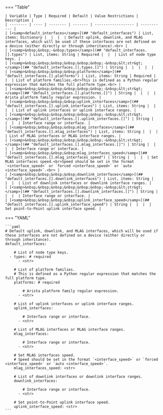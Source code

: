 <!--
  ~ Copyright (c) 2025 Arista Networks, Inc.
  ~ Use of this source code is governed by the Apache License 2.0
  ~ that can be found in the LICENSE file.
  -->
=== "Table"

    | Variable | Type | Required | Default | Value Restrictions | Description |
    | -------- | ---- | -------- | ------- | ------------------ | ----------- |
    | [<samp>default_interfaces</samp>](## "default_interfaces") | List, items: Dictionary |  |  |  | Default uplink, downlink, and MLAG interfaces, which will be used if these interfaces are not defined on a device (either directly or through inheritance).<br> |
    | [<samp>&nbsp;&nbsp;-&nbsp;types</samp>](## "default_interfaces.[].types") | List, items: String | Required |  |  | List of node type keys. |
    | [<samp>&nbsp;&nbsp;&nbsp;&nbsp;&nbsp;&nbsp;-&nbsp;&lt;str&gt;</samp>](## "default_interfaces.[].types.[]") | String |  |  |  |  |
    | [<samp>&nbsp;&nbsp;&nbsp;&nbsp;platforms</samp>](## "default_interfaces.[].platforms") | List, items: String | Required |  |  | List of platform families.<br>This is defined as a Python regular expression that matches the full platform type.<br> |
    | [<samp>&nbsp;&nbsp;&nbsp;&nbsp;&nbsp;&nbsp;-&nbsp;&lt;str&gt;</samp>](## "default_interfaces.[].platforms.[]") | String |  |  |  | Arista platform family regular expression. |
    | [<samp>&nbsp;&nbsp;&nbsp;&nbsp;uplink_interfaces</samp>](## "default_interfaces.[].uplink_interfaces") | List, items: String |  |  |  | List of uplink interfaces or uplink interface ranges. |
    | [<samp>&nbsp;&nbsp;&nbsp;&nbsp;&nbsp;&nbsp;-&nbsp;&lt;str&gt;</samp>](## "default_interfaces.[].uplink_interfaces.[]") | String |  |  |  | Interface range or interface. |
    | [<samp>&nbsp;&nbsp;&nbsp;&nbsp;mlag_interfaces</samp>](## "default_interfaces.[].mlag_interfaces") | List, items: String |  |  |  | List of MLAG interfaces or MLAG interface ranges. |
    | [<samp>&nbsp;&nbsp;&nbsp;&nbsp;&nbsp;&nbsp;-&nbsp;&lt;str&gt;</samp>](## "default_interfaces.[].mlag_interfaces.[]") | String |  |  |  | Interface range or interface. |
    | [<samp>&nbsp;&nbsp;&nbsp;&nbsp;mlag_interfaces_speed</samp>](## "default_interfaces.[].mlag_interfaces_speed") | String |  |  |  | Set MLAG interfaces speed.<br>Speed should be set in the format `<interface_speed>` or `forced <interface_speed>` or `auto <interface_speed>`.<br> |
    | [<samp>&nbsp;&nbsp;&nbsp;&nbsp;downlink_interfaces</samp>](## "default_interfaces.[].downlink_interfaces") | List, items: String |  |  |  | List of downlink interfaces or downlink interface ranges. |
    | [<samp>&nbsp;&nbsp;&nbsp;&nbsp;&nbsp;&nbsp;-&nbsp;&lt;str&gt;</samp>](## "default_interfaces.[].downlink_interfaces.[]") | String |  |  |  | Interface range or interface. |
    | [<samp>&nbsp;&nbsp;&nbsp;&nbsp;uplink_interface_speed</samp>](## "default_interfaces.[].uplink_interface_speed") | String |  |  |  | Set point-to-Point uplink interface speed. |

=== "YAML"

    ```yaml
    # Default uplink, downlink, and MLAG interfaces, which will be used if these interfaces are not defined on a device (either directly or through inheritance).
    default_interfaces:

        # List of node type keys.
      - types: # required
          - <str>

        # List of platform families.
        # This is defined as a Python regular expression that matches the full platform type.
        platforms: # required

            # Arista platform family regular expression.
          - <str>

        # List of uplink interfaces or uplink interface ranges.
        uplink_interfaces:

            # Interface range or interface.
          - <str>

        # List of MLAG interfaces or MLAG interface ranges.
        mlag_interfaces:

            # Interface range or interface.
          - <str>

        # Set MLAG interfaces speed.
        # Speed should be set in the format `<interface_speed>` or `forced <interface_speed>` or `auto <interface_speed>`.
        mlag_interfaces_speed: <str>

        # List of downlink interfaces or downlink interface ranges.
        downlink_interfaces:

            # Interface range or interface.
          - <str>

        # Set point-to-Point uplink interface speed.
        uplink_interface_speed: <str>
    ```
